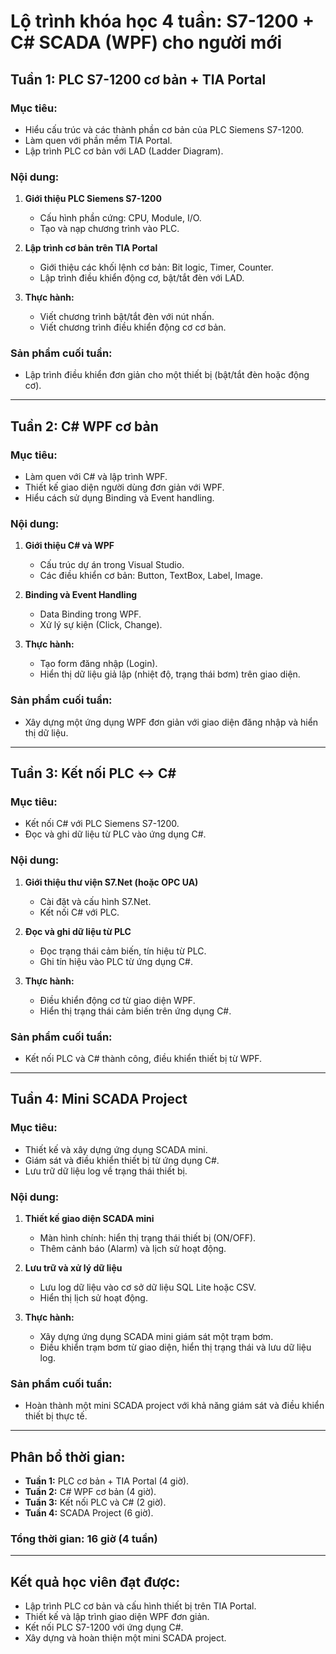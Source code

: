 # Lộ trình khóa học 4 tuần: S7-1200 + C# SCADA (WPF) cho người mới

## Tuần 1: PLC S7-1200 cơ bản + TIA Portal
### Mục tiêu:
- Hiểu cấu trúc và các thành phần cơ bản của PLC Siemens S7-1200.
- Làm quen với phần mềm TIA Portal.
- Lập trình PLC cơ bản với LAD (Ladder Diagram).

### Nội dung:
1. **Giới thiệu PLC Siemens S7-1200**
   - Cấu hình phần cứng: CPU, Module, I/O.
   - Tạo và nạp chương trình vào PLC.
   
2. **Lập trình cơ bản trên TIA Portal**
   - Giới thiệu các khối lệnh cơ bản: Bit logic, Timer, Counter.
   - Lập trình điều khiển động cơ, bật/tắt đèn với LAD.

3. **Thực hành:**
   - Viết chương trình bật/tắt đèn với nút nhấn.
   - Viết chương trình điều khiển động cơ cơ bản.

### Sản phẩm cuối tuần:
- Lập trình điều khiển đơn giản cho một thiết bị (bật/tắt đèn hoặc động cơ).

---

## Tuần 2: C# WPF cơ bản
### Mục tiêu:
- Làm quen với C# và lập trình WPF.
- Thiết kế giao diện người dùng đơn giản với WPF.
- Hiểu cách sử dụng Binding và Event handling.

### Nội dung:
1. **Giới thiệu C# và WPF**
   - Cấu trúc dự án trong Visual Studio.
   - Các điều khiển cơ bản: Button, TextBox, Label, Image.
   
2. **Binding và Event Handling**
   - Data Binding trong WPF.
   - Xử lý sự kiện (Click, Change).

3. **Thực hành:**
   - Tạo form đăng nhập (Login).
   - Hiển thị dữ liệu giả lập (nhiệt độ, trạng thái bơm) trên giao diện.

### Sản phẩm cuối tuần:
- Xây dựng một ứng dụng WPF đơn giản với giao diện đăng nhập và hiển thị dữ liệu.

---

## Tuần 3: Kết nối PLC ↔ C#
### Mục tiêu:
- Kết nối C# với PLC Siemens S7-1200.
- Đọc và ghi dữ liệu từ PLC vào ứng dụng C#.

### Nội dung:
1. **Giới thiệu thư viện S7.Net (hoặc OPC UA)**
   - Cài đặt và cấu hình S7.Net.
   - Kết nối C# với PLC.

2. **Đọc và ghi dữ liệu từ PLC**
   - Đọc trạng thái cảm biến, tín hiệu từ PLC.
   - Ghi tín hiệu vào PLC từ ứng dụng C#.

3. **Thực hành:**
   - Điều khiển động cơ từ giao diện WPF.
   - Hiển thị trạng thái cảm biến trên ứng dụng C#.

### Sản phẩm cuối tuần:
- Kết nối PLC và C# thành công, điều khiển thiết bị từ WPF.

---

## Tuần 4: Mini SCADA Project
### Mục tiêu:
- Thiết kế và xây dựng ứng dụng SCADA mini.
- Giám sát và điều khiển thiết bị từ ứng dụng C#.
- Lưu trữ dữ liệu log về trạng thái thiết bị.

### Nội dung:
1. **Thiết kế giao diện SCADA mini**
   - Màn hình chính: hiển thị trạng thái thiết bị (ON/OFF).
   - Thêm cảnh báo (Alarm) và lịch sử hoạt động.

2. **Lưu trữ và xử lý dữ liệu**
   - Lưu log dữ liệu vào cơ sở dữ liệu SQL Lite hoặc CSV.
   - Hiển thị lịch sử hoạt động.

3. **Thực hành:**
   - Xây dựng ứng dụng SCADA mini giám sát một trạm bơm.
   - Điều khiển trạm bơm từ giao diện, hiển thị trạng thái và lưu dữ liệu log.

### Sản phẩm cuối tuần:
- Hoàn thành một mini SCADA project với khả năng giám sát và điều khiển thiết bị thực tế.

---

## Phân bổ thời gian:
- **Tuần 1:** PLC cơ bản + TIA Portal (4 giờ).
- **Tuần 2:** C# WPF cơ bản (4 giờ).
- **Tuần 3:** Kết nối PLC và C# (2 giờ).
- **Tuần 4:** SCADA Project (6 giờ).

### Tổng thời gian: 16 giờ (4 tuần)

---

## Kết quả học viên đạt được:
- Lập trình PLC cơ bản và cấu hình thiết bị trên TIA Portal.
- Thiết kế và lập trình giao diện WPF đơn giản.
- Kết nối PLC S7-1200 với ứng dụng C#.
- Xây dựng và hoàn thiện một mini SCADA project.

